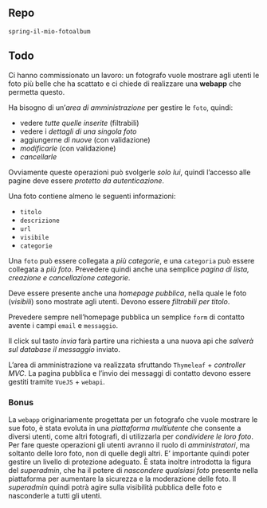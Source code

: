## Repo
`spring-il-mio-fotoalbum`

## Todo
Ci hanno commissionato un lavoro: un fotografo vuole mostrare agli utenti le foto più belle che ha scattato e ci chiede di realizzare una **webapp** che permetta questo.

Ha bisogno di un’*area di amministrazione* per gestire le `foto`, quindi:
- vedere *tutte quelle inserite* (filtrabili)
- vedere i *dettagli di una singola foto*
- aggiungerne *di nuove* (con validazione)
- *modificarle* (con validazione)
- *cancellarle*

Ovviamente queste operazioni può svolgerle *solo lui*, quindi l’accesso alle pagine deve essere *protetto da autenticazione*.

Una foto contiene almeno le seguenti informazioni:
- `titolo`
- `descrizione`
- `url`
- `visibile`
- `categorie`

Una `foto` può essere collegata a *più categorie*, e una `categoria` può essere collegata a *più foto*.
Prevedere quindi anche una semplice *pagina di lista, creazione e cancellazione categorie*.

Deve essere presente anche una *homepage pubblica*, nella quale le foto (*visibili*) sono mostrate agli utenti.
Devono essere *filtrabili per titolo*.

Prevedere sempre nell’homepage pubblica un semplice `form` di contatto avente i campi `email` e `messaggio`.

Il click sul tasto *invia* farà partire una richiesta a una nuova api che *salverà sul database il messaggio* inviato.

L’area di amministrazione va realizzata sfruttando `Thymeleaf` + *controller MVC*.
La pagina pubblica e l’invio dei messaggi di contatto devono essere gestiti tramite `VueJS` + `webapi`.

### Bonus
La `webapp` originariamente progettata per un fotografo che vuole mostrare le sue foto, è stata evoluta in una *piattaforma multiutente* che consente a diversi utenti, come altri fotografi, di utilizzarla per *condividere le loro foto*. 
Per fare queste operazioni gli utenti avranno il ruolo di *amministratori*, ma soltanto delle loro foto, non di quelle degli altri. E’ importante quindi poter gestire un livello di protezione adeguato.
È stata inoltre introdotta la figura del *superadmin*, che ha il potere di *nascondere qualsiasi foto* presente nella piattaforma per aumentare la sicurezza e la moderazione delle foto. 
Il *superadmin* quindi potrà agire sulla visibilità pubblica delle foto e nasconderle a tutti gli utenti.